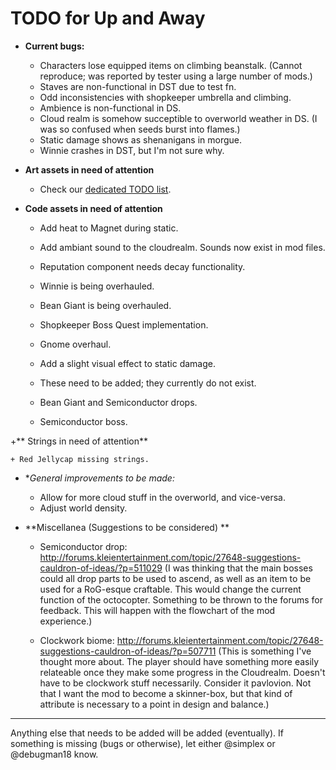 # TODO for Up and Away

+ **Current bugs:**

	+ Characters lose equipped items on climbing beanstalk. (Cannot reproduce; was reported by tester using a large number of mods.)
	+ Staves are non-functional in DST due to test fn.
	+ Odd inconsistencies with shopkeeper umbrella and climbing.
	+ Ambience is non-functional in DS.
	+ Cloud realm is somehow succeptible to overworld weather in DS. (I was so confused when seeds burst into flames.)
	+ Static damage shows as shenanigans in morgue.
	+ Winnie crashes in DST, but I'm not sure why.

+ **Art assets in need of attention**

	+ Check our [dedicated TODO list](TODO_ART.md).

+ **Code assets in need of attention**

	+ Add heat to Magnet during static.
	+ Add ambiant sound to the cloudrealm. Sounds now exist in mod files.
	+ Reputation component needs decay functionality.
	+ Winnie is being overhauled.
	+ Bean Giant is being overhauled.	
	+ Shopkeeper Boss Quest implementation.
	+ Gnome overhaul.
	+ Add a slight visual effect to static damage.

	+ These need to be added; they currently do not exist.

	+ Bean Giant and Semiconductor drops.
	+ Semiconductor boss.

+** Strings in need of attention**

	+ Red Jellycap missing strings.

+ **General improvements to be made:*

	+ Allow for more cloud stuff in the overworld, and vice-versa.
	+ Adjust world density.

+ **Miscellanea (Suggestions to be considered) **

	+ Semiconductor drop: http://forums.kleientertainment.com/topic/27648-suggestions-cauldron-of-ideas/?p=511029 (I was thinking that the main bosses could all drop parts to be used to ascend, as well as an item to be used for a RoG-esque craftable. This would change the current function of the octocopter. Something to be thrown to the forums for feedback. This will happen with the flowchart of the mod experience.)

	+ Clockwork biome: http://forums.kleientertainment.com/topic/27648-suggestions-cauldron-of-ideas/?p=507711 (This is something I've thought more about. The player should have something more easily relateable once they make some progress in the Cloudrealm. Doesn't have to be clockwork stuff necessarily. Consider it pavlovion. Not that I want the mod to become a skinner-box, but that kind of attribute is necessary to a point in design and balance.)

******

Anything else that needs to be added will be added (eventually). 
If something is missing (bugs or otherwise), let either @simplex or @debugman18 know.

<!--
vim: ft=markdown nofoldenable
-->
